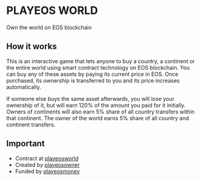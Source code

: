 # PLAYEOS WORLD

Own the world on EOS blockchain

## How it works

This is an interactive game that lets anyone to buy a country, a continent or the entire world using smart contract technology on EOS blockchain. You can buy any of these assets by paying its current price in EOS. Once purchased, its ownership is transferred to you and its price increases automatically.

If someone else buys the same asset afterwards, you will lose your ownership of it, but will earn 120% of the amount you paid for it initially. Owners of continents will also earn 5% share of all country transfers within that continent. The owner of the world earns 5% share of all country and continent transfers.

## Important

* Contract at [playeosworld](https://eosauthority.com/account/playeosworld)
* Created by [playeosowner](https://eosauthority.com/account/playeosowner)
* Funded by [playeosmoney](https://eosauthority.com/account/playeosmoney)
